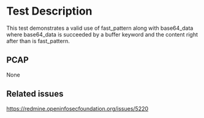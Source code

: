# Test Description
This test demonstrates a valid use of fast_pattern along with base64_data
where base64_data is succeeded by a buffer keyword and the content right
after than is fast_pattern.

## PCAP
None

## Related issues
https://redmine.openinfosecfoundation.org/issues/5220
